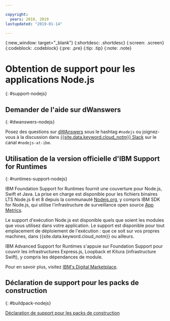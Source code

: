 ```yaml
---

copyright:
  years: 2018, 2019
lastupdated: "2019-01-14"

---
```


{:new_window: target="_blank"}
{:shortdesc: .shortdesc}
{:screen: .screen}
{:codeblock: .codeblock}
{:pre: .pre}
{:tip: .tip}
{:note: .note}

# Obtention de support pour les applications Node.js
{: #support-nodejs}

## Demander de l'aide sur dWanswers
{: #dwanswers-nodejs}

Posez des questions sur [dWAnswers](https://developer.ibm.com/answers/smartspace/nodejs/) sous le hashtag `#nodejs` ou joignez-vous à la discussion dans [{{site.data.keyword.cloud_notm}} Slack](https://slack-invite-ibm-cloud-tech.mybluemix.net/) sur le canal `#nodejs-at-ibm`.

## Utilisation de la version officielle d'IBM Support for Runtimes
{: #runtimes-support-nodejs}

IBM Foundation Support for Runtimes fournit une couverture pour Node.js, Swift et Java. La prise en charge est disponible pour les fichiers binaires LTS Node.js 6 et 8 depuis la communauté [Nodejs.org](https://nodejs.org/), y compris IBM SDK for Node.js, qui utilise l'infrastructure de surveillance open source [App Metrics](https://developer.ibm.com/node/monitoring-post-mortem/application-metrics-node-js/).

Le support d'exécution Node.js est disponible quels que soient les modules que vous utilisez dans votre application. Le support est disponible pour tout emplacement de déploiement de l'exécution : que ce soit sur vos propres machines, dans {{site.data.keyword.cloud_notm}} ou ailleurs.

IBM Advanced Support for Runtimes s'appuie sur Foundation Support pour couvrir les infrastructures Express.js, Loopback et Kitura (infrastructure Swift), y compris les dépendances de module.

Pour en savoir plus, visitez [IBM's Digital Marketplace](https://www.ibm.com/us-en/marketplace/support-for-runtimes).

## Déclaration de support pour les packs de construction
{: #buildpack-nodejs}

[Déclaration de support pour les packs de construction](/docs/runtimes/common/buildpackSupport.html)
